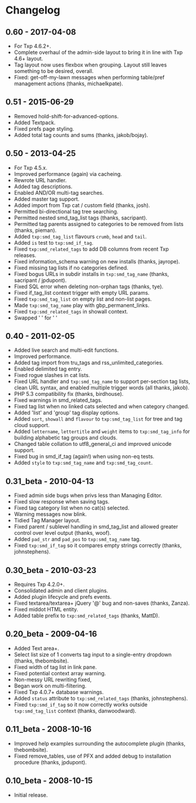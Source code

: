 # Changelog

## 0.60 - 2017-04-08

* For Txp 4.6.2+.
* Complete overhaul of the admin-side layout to bring it in line with Txp 4.6+ layout.
* Tag layout now uses flexbox when grouping. Layout still leaves something to be desired, overall.
* Fixed: get-off-my-lawn messages when performing table/pref management actions (thanks, michaelkpate).

## 0.51 - 2015-06-29

* Removed hold-shift-for-advanced-options.
* Added Textpack.
* Fixed prefs page styling.
* Added total tag counts and sums (thanks, jakob/bojay).

## 0.50 - 2013-04-25

* For Txp 4.5.x.
* Improved performance (again) via cacheing.
* Rewrote URL handler.
* Added tag descriptions.
* Enabled AND/OR multi-tag searches.
* Added master tag support.
* Added import from Txp cat / custom field (thanks, josh).
* Permitted bi-directional tag tree searching.
* Permitted nested smd_tag_list tags (thanks, sacripant).
* Permitted tag parents assigned to categories to be removed from lists (thanks, pieman).
* Added `txp:smd_tag_list` flavours `crumb`, `head` and `tail`.
* Added `is` test to `txp:smd_if_tag`.
* Fixed `txp:smd_related_tags` to add DB columns from recent Txp releases.
* Fixed information_schema warning on new installs (thanks, jayrope).
* Fixed missing tag lists if no categories defined.
* Fixed bogus URLs in subdir installs in `txp:smd_tag_name` (thanks, sacripant / jpdupont).
* Fixed SQL error when deleting non-orphan tags (thanks, tye).
* Fixed if_tag_list context trigger with empty URL params.
* Fixed `txp:smd_tag_list` on empty list and non-list pages.
* Made `txp:smd_tag_name` play with gbp_permanent_links.
* Fixed `txp:smd_related_tags` in showall context.
* Swapped '&nbsp;' for '&#160;'

## 0.40 - 2011-02-05

* Added live search and multi-edit functions.
* Improved performance.
* Added tag import from tru_tags and rss_unlimited_categories.
* Enabled delimited tag entry.
* Fixed rogue slashes in cat lists.
* Fixed URL handler and `txp:smd_tag_name` to support per-section tag lists, clean URL syntax, and enabled multiple trigger words (all thanks, jakob).
* PHP 5.3 compatibility fix (thanks, birdhouse).
* Fixed warnings in smd_related_tags.
* Fixed tag list when no linked cats selected and when category changed.
* Added 'list' and 'group' tag display options.
* Added `sort`, `showall` and `flavour` to `txp:smd_tag_list` for tree and tag cloud support.
* Added `lettername`, `lettertitle` and `weight` items to `txp:smd_tag_info` for building alphabetic tag groups and clouds.
* Changed table collation to utf8_general_ci and improved unicode support.
* Fixed bug in smd_if_tag (again!) when using non-eq tests.
* Added `style` to `txp:smd_tag_name` and `txp:smd_tag_count`.

## 0.31_beta - 2010-04-13

* Fixed admin side bugs when privs less than Managing Editor.
* Fixed slow response when saving tags.
* Fixed tag category list when no cat(s) selected.
* Warning messages now blink.
* Tidied Tag Manager layout.
* Fixed parent / sublevel handling in smd_tag_list and allowed greater control over level output (thanks, woof).
* Added `pad_str` and `pad_pos` to `txp:smd_tag_name` tag.
* Fixed `txp:smd_if_tag` so it compares empty strings correctly (thanks, johnstephens).

## 0.30_beta - 2010-03-23

* Requires Txp 4.2.0+.
* Consolidated admin and client plugins.
* Added plugin lifecycle and prefs events.
* Fixed textarea/textarea+ jQuery '@' bug and non-saves (thanks, Zanza).
* Fixed middot HTML entity.
* Added table prefix to `txp:smd_related_tags` (thanks, MattD).

## 0.20_beta - 2009-04-16

* Added Text area+.
* Select list size of 1 converts tag input to a single-entry dropdown (thanks, thebombsite).
* Fixed width of tag list in link pane.
* Fixed potential context array warning.
* Non-messy URL rewriting fixed,
* Began work on multi-filtering.
* Fixed Txp 4.0.7+ database warnings.
* Added `status` attribute to `txp:smd_related_tags` (thanks, johnstephens).
* Fixed `txp:smd_if_tag` so it now correctly works outside `txp:smd_tag_list` context (thanks, danwoodward).

## 0.11_beta - 2008-10-16

* Improved help examples surrounding the autocomplete plugin (thanks, thebombsite).
* Fixed remove_tables, use of PFX and added debug to installation procedure (thanks, jpdupont).

## 0.10_beta - 2008-10-15

* Initial release.
